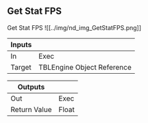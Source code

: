 ## Get Stat FPS
Get Stat FPS
![[../img/nd_img_GetStatFPS.png]]

|Inputs||
|--|--|
| In | Exec |
| Target | TBLEngine Object Reference |

|Outputs||
|--|--|
| Out | Exec |
| Return Value | Float |
